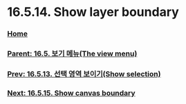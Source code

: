 # 16.5.14. Show layer boundary

### [Home](./00-home.md)
### [Parent: 16.5. 보기 메뉴(The view menu)](./16-05-00-the-view-menu.md)
### [Prev: 16.5.13. 선택 영역 보이기(Show selection)](./16-05-13-show-selection.md)
### [Next: 16.5.15. Show canvas boundary](./16-05-15-show-canvas-boundary.md)
